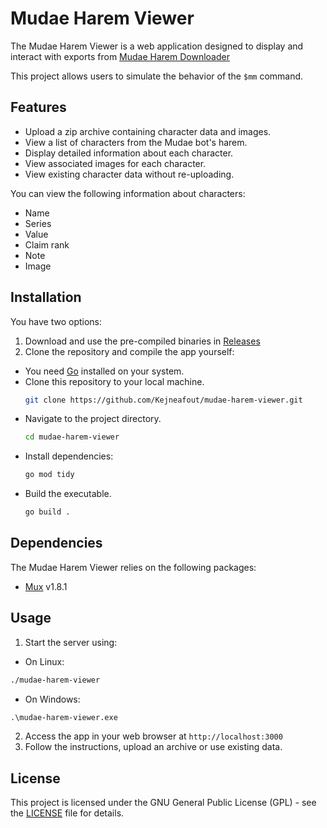 # Mudae Harem Viewer

The Mudae Harem Viewer is a web application designed to display and interact with exports from [Mudae Harem Downloader](https://github.com/Kejneafout/mudae-harem-downloader)

This project allows users to simulate the behavior of the `$mm` command.

## Features

- Upload a zip archive containing character data and images.
- View a list of characters from the Mudae bot's harem.
- Display detailed information about each character.
- View associated images for each character.
- View existing character data without re-uploading.

You can view the following information about characters:
- Name
- Series
- Value
- Claim rank
- Note
- Image


## Installation

You have two options:
1. Download and use the pre-compiled binaries in [Releases](https://github.com/Kejneafout/mudae-harem-downloader/releases/tag/v1.0.0)
2. Clone the repository and compile the app yourself:

- You need [Go](https://golang.org/doc/install) installed on your system.
- Clone this repository to your local machine.
   ```bash
   git clone https://github.com/Kejneafout/mudae-harem-viewer.git
   ```
- Navigate to the project directory.
   ```bash
   cd mudae-harem-viewer
   ```
- Install dependencies:
   ```bash
   go mod tidy
   ```
- Build the executable.
   ```bash
   go build .
   ```

## Dependencies

The Mudae Harem Viewer relies on the following packages:

- [Mux](https://github.com/gorilla/mux) v1.8.1

## Usage

1. Start the server using:

- On Linux:
```bash
./mudae-harem-viewer
```

- On Windows:
```cmd
.\mudae-harem-viewer.exe
```

2. Access the app in your web browser at `http://localhost:3000`
3. Follow the instructions, upload an archive or use existing data.

## License

This project is licensed under the GNU General Public License (GPL) - see the [LICENSE](LICENSE) file for details.
